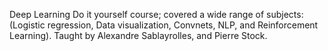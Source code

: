 Deep Learning Do it yourself course; covered a wide range of subjects: (Logistic regression, Data visualization, Convnets, NLP, and Reinforcement Learning). Taught by Alexandre Sablayrolles, and Pierre Stock.

